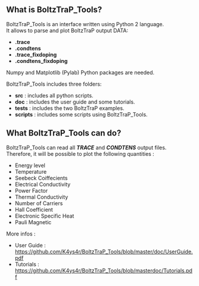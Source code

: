 
## What is BoltzTraP_Tools?

BoltzTraP_Tools is an interface written using Python 2 language.<br>
It allows to parse and plot BoltzTraP output DATA:
- **.trace**
- **.condtens**
- **.trace_fixdoping**
- **.condtens_fixdoping**

Numpy and Matplotlib (Pylab) Python packages are needed.<br>

BoltzTraP_Tools includes three folders:<br>
- **src**     : includes all python scripts.
- **doc**     : includes the user guide and some tutorials.
- **tests**   : includes the two BoltzTraP examples.
- **scripts** : includes some scripts using BoltzTraP_Tools.

## What BoltzTraP_Tools can do?
BoltzTraP_Tools can read all ***TRACE*** and ***CONDTENS*** output files.<br>
Therefore, it will be possible to plot the following quantities :<br>
- Energy level 
- Temperature
- Seebeck Coiffecients
- Electrical Conductivity
- Power Factor
- Thermal Conductivity
- Number of Carriers
- Hall Coefficient
- Electronic Specific Heat
- Pauli Magnetic

More infos :<br>
- User Guide :  https://github.com/K4ys4r/BoltzTraP_Tools/blob/master/doc/UserGuide.pdf
- Tutorials  :  https://github.com/K4ys4r/BoltzTraP_Tools/blob/masterdoc/Tutorials.pdf

